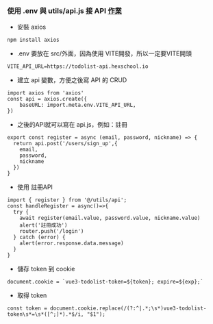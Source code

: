 ### 使用 .env 與 utils/api.js 接 API [作業](https://inventor9871.github.io/hex_vue_mission02_apiJS/#/login)
- 安裝 axios
```
npm install axios
```

- .env 要放在 src/外面，因為使用 VITE開發，所以一定要VITE開頭

```
VITE_API_URL=https://todolist-api.hexschool.io
```

- 建立 api 變數，方便之後寫 API 的 CRUD
```
import axios from 'axios'
const api = axios.create({
    baseURL: import.meta.env.VITE_API_URL,
})
```
- 之後的API就可以寫在 api.js，例如：註冊
```
export const register = async (email, password, nickname) => {
  return api.post('/users/sign_up',{
    email,
    password,
    nickname
  })
}
```
- 使用 註冊API
```
import { register } from '@/utils/api';
const handleRegister = async()=>{
  try {
    await register(email.value, password.value, nickname.value)
    alert('註冊成功')
    router.push('/login')
  } catch (error) {
    alert(error.response.data.message)
  }
}
```
- 儲存 token 到 cookie
```
document.cookie = `vue3-todolist-token=${token}; expire=${exp};`
```

- 取得 token
```
const token = document.cookie.replace(/(?:^|.*;\s*)vue3-todolist-token\s*=\s*([^;]*).*$/i, "$1");
```


